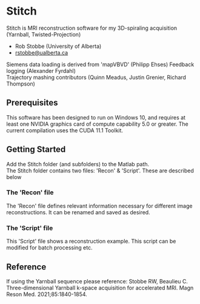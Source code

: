 # Stitch

Stitch is MRI reconstruction software for my 3D-spiraling acquisition (Yarnball, Twisted-Projection) 
* Rob Stobbe (University of Alberta)
* rstobbe@ualberta.ca

Siemens data loading is derived from 'mapVBVD' (Philipp Ehses)
Feedback logging (Alexander Fyrdahl)  
Trajectory mashing contributors (Quinn Meadus, Justin Grenier, Richard Thompson)

## Prerequisites

This software has been designed to run on Windows 10, and requires at least one NVIDIA graphics card of 
compute capability 5.0 or greater.  The current compilation uses the CUDA 11.1 Toolkit.      

## Getting Started

Add the Stitch folder (and subfolders) to the Matlab path.  
The Stitch folder contains two files: 'Recon' & 'Script'. These are described below  

### The 'Recon' file

The 'Recon' file defines relevant information necessary for different image reconstructions. It can
be renamed and saved as desired. 

### The 'Script' file

This 'Script' file shows a reconstruction example. This script can be modified for batch processing etc.

## Reference
If using the Yarnball sequence please reference:
Stobbe RW, Beaulieu C. Three-dimensional Yarnball k-space acquisition for accelerated MRI. Magn Reson Med. 2021;85:1840-1854.

